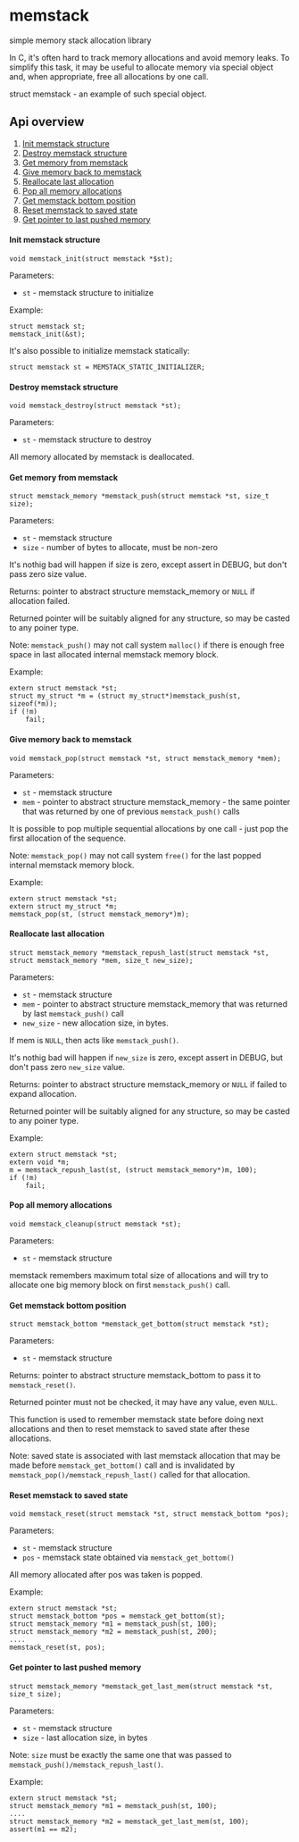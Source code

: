 # memstack
simple memory stack allocation library

In C, it's often hard to track memory allocations and avoid memory leaks.
To simplify this task, it may be useful to allocate memory via special object and, when appropriate, free all allocations by one call.

struct memstack - an example of such special object.


## Api overview

1. [Init memstack structure](#init-memstack-structure)
2. [Destroy memstack structure](#destroy-memstack-structure)
3. [Get memory from memstack](#get-memory-from-memstack)
4. [Give memory back to memstack](#give-memory-back-to-memstack)
5. [Reallocate last allocation](#reallocate-last-allocation)
6. [Pop all memory allocations](#pop-all-memory-allocations)
7. [Get memstack bottom position](#get-memstack-bottom-position)
8. [Reset memstack to saved state](#reset-memstack-to-saved-state)
9. [Get pointer to last pushed memory](#get-pointer-to-last-pushed-memory)

#### Init memstack structure
```
void memstack_init(struct memstack *$st);
```
Parameters:
- ```st```  - memstack structure to initialize

Example:
```
struct memstack st;
memstack_init(&st);
```
It's also possible to initialize memstack statically:
```
struct memstack st = MEMSTACK_STATIC_INITIALIZER;
```

#### Destroy memstack structure
```
void memstack_destroy(struct memstack *st);
```
Parameters:
- ```st```  - memstack structure to destroy

All memory allocated by memstack is deallocated.

#### Get memory from memstack
```
struct memstack_memory *memstack_push(struct memstack *st, size_t size);
```
Parameters:
- ```st```   - memstack structure
- ```size``` - number of bytes to allocate, must be non-zero

It's nothig bad will happen if size is zero, except assert in DEBUG, but don't pass zero size value.

Returns: pointer to abstract structure memstack_memory or ```NULL``` if allocation failed.

Returned pointer will be suitably aligned for any structure, so may be casted to any poiner type.

Note: ```memstack_push()``` may not call system ```malloc()``` if there is enough free space in last allocated internal memstack memory block.

Example:
```
extern struct memstack *st;
struct my_struct *m = (struct my_struct*)memstack_push(st, sizeof(*m));
if (!m)
    fail;
```

#### Give memory back to memstack
```
void memstack_pop(struct memstack *st, struct memstack_memory *mem);
```
Parameters:
- ```st```  - memstack structure
- ```mem``` - pointer to abstract structure memstack_memory - the same pointer that was returned by one of previous ```memstack_push()``` calls

It is possible to pop multiple sequential allocations by one call - just pop the first allocation of the sequence.

Note: ```memstack_pop()``` may not call system ```free()``` for the last popped internal memstack memory block.

Example:
```
extern struct memstack *st;
extern struct my_struct *m;
memstack_pop(st, (struct memstack_memory*)m);
```

#### Reallocate last allocation
```
struct memstack_memory *memstack_repush_last(struct memstack *st, struct memstack_memory *mem, size_t new_size);
```
Parameters:
- ```st```  - memstack structure
- ```mem``` - pointer to abstract structure memstack_memory that was returned by last ```memstack_push()``` call
- ```new_size``` - new allocation size, in bytes.

If mem is ```NULL```, then acts like ```memstack_push()```.

It's nothig bad will happen if ```new_size``` is zero, except assert in DEBUG, but don't pass zero ```new_size``` value.

Returns: pointer to abstract structure memstack_memory or ```NULL``` if failed to expand allocation.

Returned pointer will be suitably aligned for any structure, so may be casted to any poiner type.

Example:
```
extern struct memstack *st;
extern void *m;
m = memstack_repush_last(st, (struct memstack_memory*)m, 100);
if (!m)
    fail;
```

#### Pop all memory allocations
```
void memstack_cleanup(struct memstack *st);
```
Parameters:
- ```st```  - memstack structure

memstack remembers maximum total size of allocations and will try to allocate one big memory block on first ```memstack_push()``` call.

#### Get memstack bottom position
```
struct memstack_bottom *memstack_get_bottom(struct memstack *st);
```
Parameters:
- ```st```  - memstack structure

Returns: pointer to abstract structure memstack_bottom to pass it to ```memstack_reset()```.

Returned pointer must not be checked, it may have any value, even ```NULL```.

This function is used to remember memstack state before doing next allocations and then to reset memstack to saved state after these allocations.

Note: saved state is associated with last memstack allocation that may be made before ```memstack_get_bottom()``` call and is invalidated by ```memstack_pop()/memstack_repush_last()``` called for that allocation.

#### Reset memstack to saved state
```
void memstack_reset(struct memstack *st, struct memstack_bottom *pos);
```
Parameters:
- ```st```  - memstack structure
- ```pos``` - memstack state obtained via ```memstack_get_bottom()```

All memory allocated after pos was taken is popped.

Example:
```
extern struct memstack *st;
struct memstack_bottom *pos = memstack_get_bottom(st);
struct memstack_memory *m1 = memstack_push(st, 100);
struct memstack_memory *m2 = memstack_push(st, 200);
....
memstack_reset(st, pos);
```

#### Get pointer to last pushed memory
```
struct memstack_memory *memstack_get_last_mem(struct memstack *st, size_t size);
```
Parameters:
- ```st```   - memstack structure
- ```size``` - last allocation size, in bytes

Note: ```size``` must be exactly the same one that was passed to ```memstack_push()/memstack_repush_last()```.

Example:
```
extern struct memstack *st;
struct memstack_memory *m1 = memstack_push(st, 100);
....
struct memstack_memory *m2 = memstack_get_last_mem(st, 100);
assert(m1 == m2);
```
